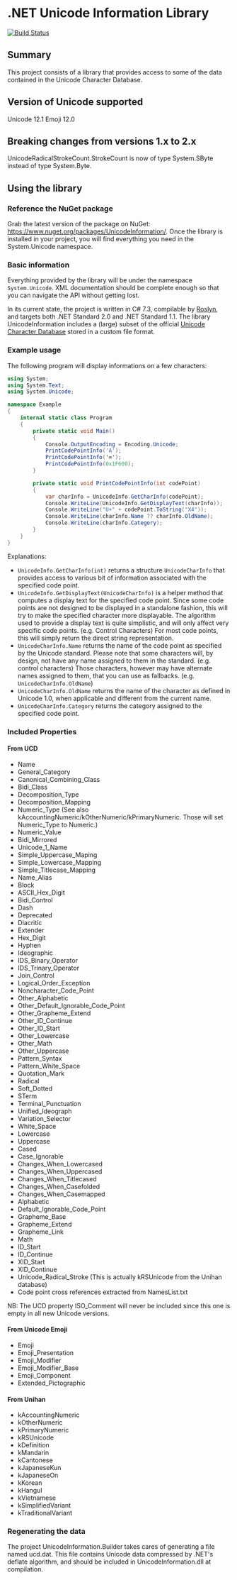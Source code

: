 # .NET Unicode Information Library

[![Build Status](https://dev.azure.com/goldencrystal/UnicodeInformation/_apis/build/status/GoldenCrystal.NetUnicodeInfo?branchName=master)](https://dev.azure.com/goldencrystal/UnicodeInformation/_build/latest?definitionId=1&branchName=master)

## Summary

This project consists of a library that provides access to some of the data contained in the Unicode Character Database.

## Version of Unicode supported

Unicode 12.1
Emoji 12.0

## Breaking changes from versions 1.x to 2.x

UnicodeRadicalStrokeCount.StrokeCount is now of type System.SByte instead of type System.Byte.

## Using the library

### Reference the NuGet package

Grab the latest version of the package on NuGet: https://www.nuget.org/packages/UnicodeInformation/.
Once the library is installed in your project, you will find everything you need in the System.Unicode namespace.

### Basic information

Everything provided by the library will be under the namespace `System.Unicode`.
XML documentation should be complete enough so that you can navigate the API without getting lost.

In its current state, the project is written in C# 7.3, compilable by [Roslyn](http://roslyn.codeplex.com/), and targets both .NET Standard 2.0 and .NET Standard 1.1.
The library UnicodeInformation includes a (large) subset of the official [Unicode Character Database](http://www.unicode.org/Public/UCD/latest/) stored in a custom file format.

### Example usage

The following program will display informations on a few characters:

```csharp
using System;
using System.Text;
using System.Unicode;

namespace Example
{
	internal static class Program
	{
		private static void Main()
		{
			Console.OutputEncoding = Encoding.Unicode;
			PrintCodePointInfo('A');
			PrintCodePointInfo('∞');
			PrintCodePointInfo(0x1F600);
		}

		private static void PrintCodePointInfo(int codePoint)
		{
			var charInfo = UnicodeInfo.GetCharInfo(codePoint);
			Console.WriteLine(UnicodeInfo.GetDisplayText(charInfo));
			Console.WriteLine("U+" + codePoint.ToString("X4"));
			Console.WriteLine(charInfo.Name ?? charInfo.OldName);
			Console.WriteLine(charInfo.Category);
		}
	}
}
```

Explanations:

* `UnicodeInfo.GetCharInfo(int)` returns a structure `UnicodeCharInfo` that provides access to various bit of information associated with the specified code point.
* `UnicodeInfo.GetDisplayText(UnicodeCharInfo)` is a helper method that computes a display text for the specified code point.
  Since some code points are not designed to be displayed in a standalone fashion, this will try to make the specified character more displayable.
  The algorithm used to provide a display text is quite simplistic, and will only affect very specific code points. (e.g. Control Characters)
  For most code points, this will simply return the direct string representation.
* `UnicodeCharInfo.Name` returns the name of the code point as specified by the Unicode standard.
  Please note that some characters will, by design, not have any name assigned to them in the standard. (e.g. control characters)
  Those characters, however may have alternate names assigned to them, that you can use as fallbacks. (e.g. `UnicodeCharInfo.OldName`)
* `UnicodeCharInfo.OldName` returns the name of the character as defined in Unicode 1.0, when applicable and different from the current name.
* `UnicodeCharInfo.Category` returns the category assigned to the specified code point.


### Included Properties

#### From UCD
* Name
* General_Category
* Canonical_Combining_Class
* Bidi_Class
* Decomposition_Type
* Decomposition_Mapping
* Numeric_Type (See also kAccountingNumeric/kOtherNumeric/kPrimaryNumeric. Those will set Numeric_Type to Numeric.)
* Numeric_Value
* Bidi_Mirrored
* Unicode_1_Name
* Simple_Uppercase_Maping
* Simple_Lowercase_Mapping
* Simple_Titlecase_Mapping
* Name_Alias
* Block
* ASCII_Hex_Digit
* Bidi_Control
* Dash
* Deprecated
* Diacritic
* Extender
* Hex_Digit
* Hyphen
* Ideographic
* IDS_Binary_Operator
* IDS_Trinary_Operator
* Join_Control
* Logical_Order_Exception
* Noncharacter_Code_Point
* Other_Alphabetic
* Other_Default_Ignorable_Code_Point
* Other_Grapheme_Extend
* Other_ID_Continue
* Other_ID_Start
* Other_Lowercase
* Other_Math
* Other_Uppercase
* Pattern_Syntax
* Pattern_White_Space
* Quotation_Mark
* Radical
* Soft_Dotted
* STerm
* Terminal_Punctuation
* Unified_Ideograph
* Variation_Selector
* White_Space
* Lowercase
* Uppercase
* Cased
* Case_Ignorable
* Changes_When_Lowercased
* Changes_When_Uppercased
* Changes_When_Titlecased
* Changes_When_Casefolded
* Changes_When_Casemapped
* Alphabetic
* Default_Ignorable_Code_Point
* Grapheme_Base
* Grapheme_Extend
* Grapheme_Link
* Math
* ID_Start
* ID_Continue
* XID_Start
* XID_Continue
* Unicode_Radical_Stroke (This is actually kRSUnicode from the Unihan database)
* Code point cross references extracted from NamesList.txt

NB: The UCD property ISO_Comment will never be included since this one is empty in all new Unicode versions.

#### From Unicode Emoji

* Emoji
* Emoji_Presentation
* Emoji_Modifier
* Emoji_Modifier_Base
* Emoji_Component
* Extended_Pictographic

#### From Unihan
* kAccountingNumeric
* kOtherNumeric
* kPrimaryNumeric
* kRSUnicode
* kDefinition
* kMandarin
* kCantonese
* kJapaneseKun
* kJapaneseOn
* kKorean
* kHangul
* kVietnamese
* kSimplifiedVariant
* kTraditionalVariant

### Regenerating  the data
The project UnicodeInformation.Builder takes cares of generating a file named ucd.dat. This file contains Unicode data compressed by .NET's deflate algorithm, and should be included in UnicodeInformation.dll at compilation.
